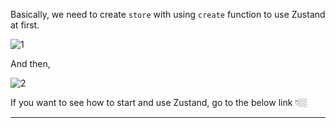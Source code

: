 Basically, we need to create `store` with using `create` function to use Zustand at first.

![1](https://github.com/jinscodes/Blog_nextJS/assets/87598134/6b4eceae-4467-4cbd-90ca-73f0a11fbb89)

And then,

![2](https://github.com/jinscodes/Blog_nextJS/assets/87598134/af06d29b-f550-4dc5-beb2-55574b152281)

If you want to see how to start and use Zustand, go to the below link 👇🏼

[](https://jay-h-blog.vercel.app/posts/ReactJs,NextJs/start-zustand)

---

[](https://ingg.dev/zustand-work/#zustand-code)
